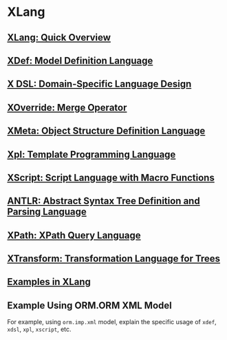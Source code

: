 # XLang


## [XLang: Quick Overview](xlang.md)


## [XDef: Model Definition Language](xdef.md)


## [X DSL: Domain-Specific Language Design](xdsl.md)


## [XOverride: Merge Operator](x-override.md)


## [XMeta: Object Structure Definition Language](xmeta.md)


## [Xpl: Template Programming Language](xpl.md)


## [XScript: Script Language with Macro Functions](xscript.md)


## [ANTLR: Abstract Syntax Tree Definition and Parsing Language](antlr.md)


## [XPath: XPath Query Language](xpath.md)


## [XTransform: Transformation Language for Trees](xtransform.md)


## [Examples in XLang](xlang-demo.md)


## Example Using ORM.ORM XML Model
For example, using `orm.imp.xml` model, explain the specific usage of `xdef`, `xdsl`, `xpl`, `xscript`, etc.




